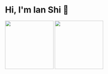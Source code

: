 # Hi, I'm Ian Shi 👋

<p align="left">
  <img src="https://github-readme-stats.vercel.app/api?username=IanShiii&count_private=true&show_icons=true&theme=dark" height="160px">
  <img src="https://github-readme-stats.vercel.app/api/top-langs/?username=IanShiii&layout=compact&hide=Dockerfile&exclude_repo=stuycs-annual&theme=dark&size_weight=0.5&count_weight=0.5" height="160px">
</p>

<p align="left">
<!--   <a href="https://www.instagram.com/a_tree_named_ian/"><img src="https://img.shields.io/badge/Instagram-rgb(131, 58, 180)?style=for-the-badge"></a> -->
<!--   <a href="https://discordapp.com/users/566824526638481418"><img src="https://img.shields.io/badge/Discord-rgb(65, 105, 225)?style=for-the-badge"></a> -->
<!--   <a href="https://www.facebook.com/Ian.Shi.1026/"><img src="https://img.shields.io/badge/Facebook-rgb(100, 149, 237)?style=for-the-badge"></a> -->
<!--   <a href="mailto:ianshi1026@gmail.com"><img src="https://img.shields.io/badge/Email-rgb(50,205,50)?style=for-the-badge"></a> -->
</p>


